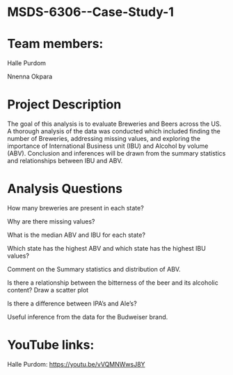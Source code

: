 # MSDS-6306--Case-Study-1
# Team members: 
  Halle Purdom
  
  Nnenna Okpara
  
# Project Description
The goal of this analysis is to evaluate Breweries and Beers across the US. A thorough analysis of the data was conducted which included finding the number of Breweries, addressing missing values, and exploring the importance of International Business unit (IBU) and Alcohol by volume (ABV). Conclusion and inferences will be drawn from the summary statistics and relationships between IBU and ABV.

# Analysis Questions
How many breweries are present in each state?

Why are there missing values?

What is the median ABV and IBU for each state?

Which state has the highest ABV and which state has the highest IBU values?

Comment on the Summary statistics and distribution of ABV.

Is there a relationship between the bitterness of the beer and its alcoholic content? Draw a scatter plot

Is there a difference between IPA’s and Ale’s?

Useful inference from the data for the Budweiser brand.

# YouTube links:

Halle Purdom: https://youtu.be/vVQMNWwsJ8Y 

